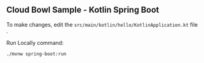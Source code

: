 Cloud Bowl Sample - Kotlin Spring Boot
--------------------------------------

To make changes, edit the `src/main/kotlin/hello/KotlinApplication.kt` file  .

Run Locally command:
```
./mvnw spring-boot:run
```
